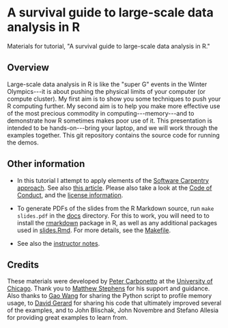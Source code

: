 # A survival guide to large-scale data analysis in R

Materials for tutorial, "A survival guide to large-scale data analysis
in R."

## Overview

Large-scale data analysis in R is like the "super G" events in the
Winter Olympics---it is about pushing the physical limits of your
computer (or compute cluster). My first aim is to show you some
techniques to push your R computing further. My second aim is to help
you make more effective use of the most precious commodity in
computing---memory---and to demonstrate how R sometimes makes poor use
of it. This presentation is intended to be hands-on---bring your
laptop, and we will work through the examples together. This git
repository contains the source code for running the demos.

## Other information

+ In this tutorial I attempt to apply elements of the
[Software Carpentry approach](http://software-carpentry.org/lessons).
See also
[this article](http://dx.doi.org/10.12688/f1000research.3-62.v2).
Please also take a look at the [Code of Conduct](conduct.md), and
the [license information](LICENSE.md).

+ To generate PDFs of the slides from the R Markdown source, run `make
slides.pdf` in the [docs](docs) directory. For this to work, you will
need to to install the
[rmarkdown](https://cran.r-project.org/package=rmarkdown) package in
R, as well as any additional packages used in
[slides.Rmd](code/slides.Rmd). For more details, see the
[Makefile](docs/Makefile).

+ See also the [instructor notes](NOTES.md).

## Credits

These materials were developed by
[Peter Carbonetto](http://pcarbo.github.io) at the
[University of Chicago](https://www.uchicago.edu). Thank you to
[Matthew Stephens](http://stephenslab.uchicago.edu) for his support
and guidance. Also thanks to [Gao Wang](https://github.com/gaow) for
sharing the Python script to profile memory usage, to
[David Gerard](https://dcgerard.github.io) for sharing his code that
ultimately improved several of the examples, and to John Blischak,
John Novembre and Stefano Allesia for providing great examples to
learn from.
